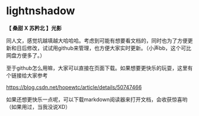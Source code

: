 # lightnshadow
**【 桑甜 X 苏矜北 】光影**



同人文，感觉坑越填越大哈哈哈。考虑到可能有想要看文档的，同时也为了方便更新和日后修改，试试用github来管理，也方便大家实时更新。（小声bb，这个可比网盘方便多了。）



至于github怎么用嘛，大家可以直接在页面下载。如果想要更快乐的玩耍，这里有个链接给大家参考 

https://blog.csdn.net/hopewtc/article/details/50747466



如果还想更快乐一点呢，可以下载markdown阅读器来打开文档，会收获惊喜哟（如果用过，当我没说XD）